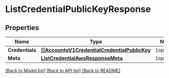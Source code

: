 # ListCredentialPublicKeyResponse

## Properties
Name | Type | Notes
------------ | ------------- | -------------
**Credentials** | [**[]AccountsV1CredentialCredentialPublicKey**](accounts.v1.credential.credential_public_key.md) | [optional] 
**Meta** | [**ListCredentialAwsResponseMeta**](ListCredentialAwsResponse_meta.md) | [optional] 

[[Back to Model list]](../README.md#documentation-for-models) [[Back to API list]](../README.md#documentation-for-api-endpoints) [[Back to README]](../README.md)


